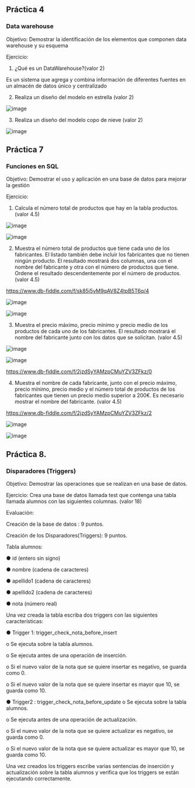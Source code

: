 ## Práctica 4
### Data warehouse

Objetivo: Demostrar la identificación de los elementos que componen data warehouse y
su esquema

Ejercicio:

1. ¿Qué es un DataWarehouse?(valor 2) 

Es un sistema que agrega y combina información de diferentes fuentes en un almacén de datos único y centralizado

2. Realiza un diseño del modelo en estrella (valor 2)

![image](https://user-images.githubusercontent.com/103210431/171796484-f27df108-fd21-4351-bed2-12f7a67dc26c.png)


3. Realiza un diseño del modelo copo de nieve (valor 2)

![image](https://user-images.githubusercontent.com/103210431/171798488-a740e9f3-713e-4c25-9fd8-fae0514d9254.png)


## Práctica 7
### Funciones en SQL
Objetivo: Demostrar el uso y aplicación en una base de datos para mejorar la gestión

Ejercicio:

1. Calcula el número total de productos que hay en la tabla productos. (valor 4.5)

![image](https://user-images.githubusercontent.com/103210431/171669376-1293c98a-c66d-41f6-9af1-fb0ed3695545.png)

![image](https://user-images.githubusercontent.com/103210431/171669588-71e79ec9-0a9c-4259-9e33-cc5cb62eb313.png)


2. Muestra el número total de productos que tiene cada uno de los fabricantes. El listado
también debe incluir los fabricantes que no tienen ningún producto. El resultado
mostrará dos columnas, una con el nombre del fabricante y otra con el número de
productos que tiene. Ordene el resultado descendentemente por el número de
productos. (valor 4.5)

https://www.db-fiddle.com/f/sk85j5yM9qAV8Z4tpB5T6q/4

![image](https://user-images.githubusercontent.com/103210431/171786614-31073672-7e23-431f-b70d-d29e80856f92.png)

![image](https://user-images.githubusercontent.com/103210431/171786642-e569b059-93de-42b2-81ab-81b79539aaa9.png)


3. Muestra el precio máximo, precio mínimo y precio medio de los productos de cada
uno de los fabricantes. El resultado mostrará el nombre del fabricante junto con los
datos que se solicitan. (valor 4.5)

![image](https://user-images.githubusercontent.com/103210431/171784833-b6d0d247-c429-4a56-a709-00346531fedc.png)

![image](https://user-images.githubusercontent.com/103210431/171784858-e12b669a-bf89-4c8e-a974-7cfdb1f9cef6.png)

https://www.db-fiddle.com/f/2jzdSyYAMzpCMuYZV3ZFkz/0

4. Muestra el nombre de cada fabricante, junto con el precio máximo, precio mínimo,
precio medio y el número total de productos de los fabricantes que tienen un precio
medio superior a 200€. Es necesario mostrar el nombre del fabricante. (valor 4.5)

https://www.db-fiddle.com/f/2jzdSyYAMzpCMuYZV3ZFkz/2

![image](https://user-images.githubusercontent.com/103210431/171785948-bd2685c3-65ad-4d70-bab8-296673b1bae4.png)

![image](https://user-images.githubusercontent.com/103210431/171785972-59a0eba0-5b31-441e-bb77-1ab8b686f295.png)




## Práctica 8.
### Disparadores (Triggers)

Objetivo: Demostrar las operaciones que se realizan en una base de datos.

Ejercicio: Crea una base de datos llamada test que contenga una tabla llamada
alumnos con las siguientes columnas. (valor 18)

Evaluación:

Creación de la base de datos : 9 puntos.

Creación de los Disparadores(Triggers): 9 puntos.

Tabla alumnos:

● id (entero sin signo)

● nombre (cadena de caracteres)

● apellido1 (cadena de caracteres)

● apellido2 (cadena de caracteres)

● nota (número real)

Una vez creada la tabla escriba dos triggers con las siguientes características:

● Trigger 1: trigger_check_nota_before_insert

  o Se ejecuta sobre la tabla alumnos.
  
  o Se ejecuta antes de una operación de inserción.
  
  o Si el nuevo valor de la nota que se quiere insertar es negativo, se guarda
  como 0.
  
  o Si el nuevo valor de la nota que se quiere insertar es mayor que 10, se
  guarda como 10.

● Trigger2 : trigger_check_nota_before_update
  o Se ejecuta sobre la tabla alumnos.
  
  o Se ejecuta antes de una operación de actualización.
  
  o Si el nuevo valor de la nota que se quiere actualizar es negativo, se guarda
  como 0.
  
  o Si el nuevo valor de la nota que se quiere actualizar es mayor que 10, se
  guarda como 10.
  
Una vez creados los triggers escribe varias sentencias de inserción y actualización
sobre la tabla alumnos y verifica que los triggers se están ejecutando
correctamente.
